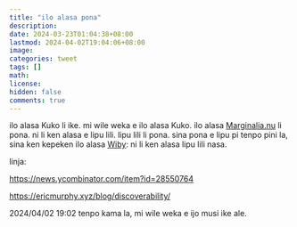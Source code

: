 ```yaml
---
title: "ilo alasa pona"
description: 
date: 2024-03-23T01:04:38+08:00
lastmod: 2024-04-02T19:04:06+08:00
image: 
categories: tweet
tags: []
math: 
license: 
hidden: false
comments: true
---
```


ilo alasa Kuko li ike. mi wile weka e ilo alasa Kuko. ilo alasa [Marginalia.nu](https://search.marginalia.nu) li pona. ni li ken alasa e lipu lili. lipu lili li pona. sina pona e lipu pi tenpo pini la, sina ken kepeken ilo alasa [Wiby](https://wiby.org): ni li ken alasa lipu lili nasa.

linja:

https://news.ycombinator.com/item?id=28550764

https://ericmurphy.xyz/blog/discoverability/

2024/04/02 19:02
tenpo kama la, mi wile weka e ijo musi ike ale.

